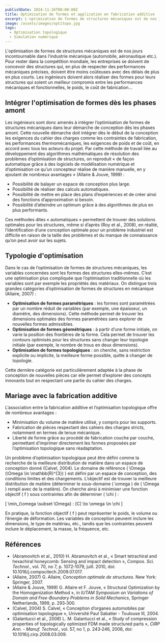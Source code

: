 ```yaml
---
publishDate: 2024-11-26T00:00:00Z
title: Optimisation de formes et application en fabrication additive
excerpt: L'optimisation de formes de structures mécaniques est de nos jours incontournable dans l’industrie mécanique (automobile, aéronautique etc.).
image: /assets/images/optitopo.jpg
tags:
  - Optimisation topologique
  - Simulation numérique
---
```


L'optimisation de formes de structures mécaniques est de nos jours incontournable dans l’industrie mécanique (automobile, aéronautique etc.). Pour rester dans la compétition mondiale, les entreprises se doivent de concevoir des structures qui, en plus de respecter des performances mécaniques précises, doivent être moins coûteuses avec des délais de plus en plus courts. Les ingénieurs doivent alors réaliser des formes pour leurs structures qui soient un meilleur compromis entre les performances mécaniques et fonctionnelles, le poids, le coût de fabrication...

## Intégrer l'optimisation de formes dès les phases amont

Les ingénieurs sont donc amenés à intégrer l’optimisation de formes de structures mécaniques dans leur démarche de conception dès les phases amont. Cette nouvelle démarche doit intégrer dès le début de la conception les exigences du cahier des charges comme les contraintes de fabrication, les performances thermomécaniques, les exigences de poids et de coût, en accord avec tous les acteurs du projet. Par cette méthode de travail liée au développement des algorithmes mathématiques de résolution des problèmes d’optimisation de structures, on reproduit « de façon automatique grâce à des logiciels de modélisation numérique et d’optimisation ce qu’un concepteur réalise de manière manuelle, en y ajoutant de nombreux avantages » (Allaire & Jouve, 1999) : 
- Possibilité de balayer un espace de conception plus large.
- Possibilité de réaliser des calculs automatiques.
- Possibilité de mettre en place des plans d’expériences et de créer ainsi des fonctions d’approximation si besoin.
- Possibilité d’atteindre un optimum grâce à des algorithmes de plus en plus performants.

Ces méthodes dites « automatiques » permettent de trouver des solutions optimales pour les structures, même si d’après (Roy et al., 2008), en réalité, l’identification d’une conception optimale pour un problème industriel est difficile en raison de la taille des problèmes et du manque de connaissance qu’on peut avoir sur les sujets.

## Typologie d'optimisation

Dans le cas de l’optimisation de formes de structures mécaniques, les variables concernées sont les formes des structures elles-mêmes. C’est une optimisation plus compliquée que l’optimisation traditionnelle où les variables sont par exemple les propriétés des matériaux. On distingue trois grandes catégories d’optimisation de formes de structures en mécanique (Allaire, 2007) : 
- **Optimisation de formes paramétriques** : les formes sont paramétrées par un nombre réduit de variables (par exemple, une épaisseur, un diamètre, des dimensions). Cette méthode permet de trouver les dimensions optimales des formes paramétrées sans explorer de nouvelles formes admissibles.
- **Optimisation de formes géométriques** : à partir d’une forme initiale, on varie la position des frontières de la forme. Cela permet de trouver les contours optimisés pour les structures sans changer leur topologie initiale (par exemple, le nombre de trous en deux dimensions).
- **Optimisation de formes topologiques** : on cherche, sans restriction explicite ou implicite, la meilleure forme possible, quitte à changer de topologie.

Cette dernière catégorie est particulièrement adaptée à la phase de conception de nouvelles pièces car elle permet d’explorer des concepts innovants tout en respectant une partie du cahier des charges.

## Mariage avec la fabrication additive 

L’association entre la fabrication additive et l’optimisation topologique offre de nombreux avantages :
- Minimisation du volume de matière utilisé, y compris pour les supports.
- Fabrication de pièces respectant des cahiers des charges stricts, notamment en termes de tenue mécanique.
- Liberté de forme grâce au procédé de fabrication couche par couche, permettant d’imprimer directement les formes proposées par l’optimisation topologique sans réadaptation.

Un problème d’optimisation topologique peut être défini comme la recherche de la meilleure distribution de matière dans un espace de conception donné (Calvel, 2004). Le domaine de référence \( \Omega (\Omega \in \mathbb{R}^{3}) \) est défini par un espace de conception, des conditions limites et des chargements. L’objectif est de trouver la meilleure distribution de matière (déterminer le sous-domaine \( \omega \) de \( \Omega \) rempli avec de la matière). On cherche ainsi à minimiser une fonction objectif \( f \) sous contraintes afin de déterminer \( \chi \) : 

\[
\min_{\omega \subset \Omega} : [C] \to \omega \in \chi
\]

En pratique, la fonction objectif \( f \) peut représenter le poids, le volume ou l’énergie de déformation. Les variables de conception peuvent inclure les dimensions, le type de matériau, etc., tandis que les contraintes peuvent inclure le déplacement, la masse, la fréquence, etc.

## Références

- (Abramovitch et al., 2010) H. Abramovitch et al., « Smart tetrachiral and hexachiral honeycomb: Sensing and impact detection », *Compos. Sci. Technol.*, vol. 70, no 7, p. 1072‑1079, juill. 2010, doi: 10.1016/j.compscitech.2009.07.017.
- (Allaire, 2007) G. Allaire, *Conception optimale de structures*. New York: Springer, 2007.
- (Allaire & Jouve, 1999) G. Allaire et F. Jouve, « Structural Optimization by the Homogenization Method », in *IUTAM Symposium on Variations of Domain and Free-Boundary Problems in Solid Mechanics*, Springer Netherlands, 1999, p. 293‑300.
- (Calvel, 2004) S. Calvel, « Conception d’organes automobiles par optimisation topologique », Université Paul Sabatier - Toulouse III, 2004.
- (Galantucci et al., 2008) L. M. Galantucci et al., « Study of compression properties of topologically optimized FDM made structured parts », *CIRP Ann. - Manuf. Technol.*, vol. 57, no 1, p. 243‑246, 2008, doi: 10.1016/j.cirp.2008.03.009.

